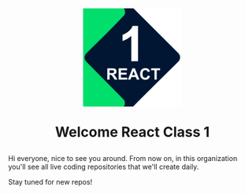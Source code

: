 

<div  style="text-align:center">
<h1 class="text-align: center; display:block">
    <img src="https://raw.githubusercontent.com/Florian-Bool-React-1/.github/main/profile/Logo%20Classe%20React-1.png" style="width: 200px;">

Welcome React Class 1
</h1>

</div>
Hi everyone, nice to see you around. From now on, in this organization you'll see all live coding repositories that we'll create daily.

Stay tuned for new repos!
